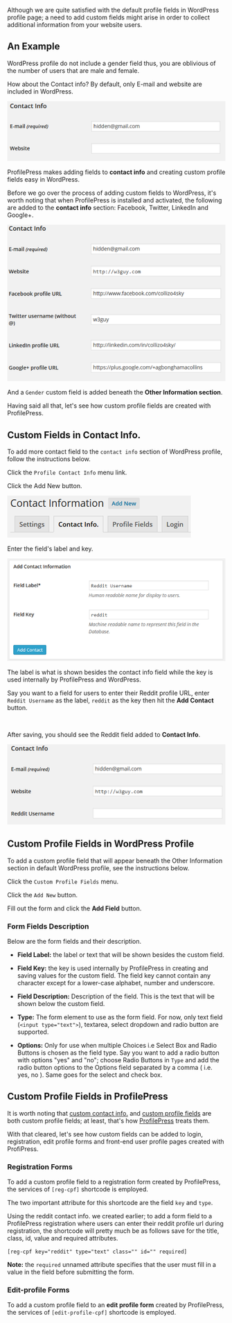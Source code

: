 Although we are quite satisfied with the default profile fields in WordPress profile page; a need to add custom fields might arise in order to collect additional information from your website users.


## An Example

WordPress profile do not include a gender field thus, you are oblivious of the number of users that are male and female.


How about the Contact info? By default, only E-mail and website are included in WordPress.


![WordPress profile contact info](img/wp-profile-contact.png)


ProfilePress makes adding fields to **contact info** and creating custom profile fields easy in WordPress.


Before we go over the process of adding custom fields to WordPress, it's worth noting that when ProfilePress is installed and activated, the following are added to the **contact info** section: Facebook, Twitter, LinkedIn and Google+.


![WordPress profile contact info](img/pp-contact-info.png)


And a `Gender` custom field is added beneath the **Other Information section**.


Having said all that, let's see how custom profile fields are created with ProfilePress.


## Custom Fields in Contact Info.

To add more contact field to the `contact info` section of WordPress profile, follow the instructions below.


Click the `Profile Contact Info` menu link.


Click the Add New button.


![Add a new contact info field to WordPress user profile](img/add-new-contact-info.png)


Enter the field's label and key.


![Adding Reddit as contact info to WordPress user profile](img/add-reddit-contact-field.png)


<div class="hljs">
<p>The label is what is shown besides the contact info field while the key is used internally by ProfilePress and WordPress.</p>

<p>Say you want to a field for users to enter their Reddit profile URL, enter <code>Reddit Username</code> as the label, <code>reddit</code> as the key then hit the <strong>Add Contact</strong> button.</p>
</div><br/>


After saving, you should see the Reddit field added to **Contact Info**.


![Adding Reddit as contact info to WordPress user profile](img/reddit-contact-info.png)



## Custom Profile Fields in WordPress Profile


To add a custom profile field that will appear beneath the Other Information section in default WordPress profile, see the instructions below.


Click the `Custom Profile Fields` menu.


Click the `Add New` button.


Fill out the form and click the **Add Field** button.

### Form Fields Description

Below are the form fields and their description.


* **Field Label:** the label or text that will be shown besides the custom field.


* **Field Key:** the key is used internally by ProfilePress in creating and saving values for the custom field. The field key cannot contain any character except for a lower-case alphabet, number and underscore.


* **Field Description:** Description of the field. This is the text that will be shown below the custom field.


* **Type:** The form element to use as the form field. For now, only text field (`<input type="text">`), textarea, select dropdown and radio button are supported.


* **Options:** Only for use when multiple Choices i.e Select Box and Radio Buttons is chosen as the field type.
Say you want to add a radio button with options "yes" and "no"; choose Radio Buttons in `Type` and add the radio button options to the Options field separated
by a comma ( i.e. yes, no ).
Same goes for the select and check box.



## Custom Profile Fields in ProfilePress

It is worth noting that [custom contact info.](#custom-fields-in-contact-info) and [custom profile fields](#custom-profile-fields-in-wordpress-profile) are both custom profile fields; at least, that's how [ProfilePress](http://profilepress.net/pricing/) treats them.


With that cleared, let's see how custom fields can be added to login, registration, edit profile forms and front-end user profile pages created with ProfiPress.


### Registration Forms

To add a custom profile field to a registration form created by ProfilePress, the services of `[reg-cpf]` shortcode is employed.


The two important attribute for this shortcode are the field `key` and `type`.


Using the reddit contact info. we created earlier; to add a form field to a ProfilePress registration where users can enter their reddit profile url during registration, the shortcode will pretty much be as follows save for the title, class, id, value and required attributes.

```
[reg-cpf key="reddit" type="text" class="" id="" required]
```


**Note:** the `required` unnamed attribute specifies that the user must fill in a value in the field before submitting the form.


### Edit-profile Forms

To add a custom profile field to an **edit profile form** created by ProfilePress, the services of `[edit-profile-cpf]` shortcode is employed.
